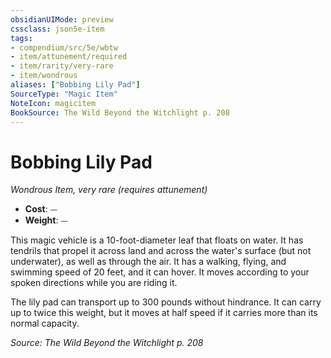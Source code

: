 ```yaml
---
obsidianUIMode: preview
cssclass: json5e-item
tags:
- compendium/src/5e/wbtw
- item/attunement/required
- item/rarity/very-rare
- item/wondrous
aliases: ["Bobbing Lily Pad"]
SourceType: "Magic Item"
NoteIcon: magicitem
BookSource: The Wild Beyond the Witchlight p. 208
---
```

# Bobbing Lily Pad
*Wondrous Item, very rare (requires attunement)*  

- **Cost**: ⏤
- **Weight**: ⏤

This magic vehicle is a 10-foot-diameter leaf that floats on water. It has tendrils that propel it across land and across the water's surface (but not underwater), as well as through the air. It has a walking, flying, and swimming speed of 20 feet, and it can hover. It moves according to your spoken directions while you are riding it.

The lily pad can transport up to 300 pounds without hindrance. It can carry up to twice this weight, but it moves at half speed if it carries more than its normal capacity.

*Source: The Wild Beyond the Witchlight p. 208*